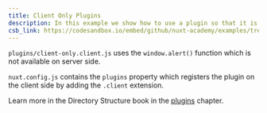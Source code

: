 ```yaml
---
title: Client Only Plugins
description: In this example we show how to use a plugin so that it is only available on the client side
csb_link: https://codesandbox.io/embed/github/nuxt-academy/examples/tree/master/plugins/client-only-plugins?fontsize=14&hidenavigation=1&module=%2Fplugins%2Fclient-only.client.js&theme=dark&view=editor
---
```


<example-intro></example-intro>

`plugins/client-only.client.js` uses the `window.alert()` function which is not available on server side.

`nuxt.config.js` contains the `plugins` property which registers the plugin on the client side by adding the `.client` extension.

<alert type="next">

Learn more in the Directory Structure book in the [plugins](/docs/2.x/directory-structure/plugins#client-or-server-side-only) chapter.

</alert>

<code-sandbox :src="csb_link"></code-sandbox>
